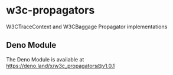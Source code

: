 # w3c-propagators

W3CTraceContext and W3CBaggage Propagator implementations

## Deno Module

The Deno Module is available at https://deno.land/x/w3c_propagators@v1.0.1
